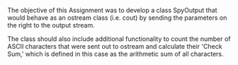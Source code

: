 The objective of this Assignment was to develop a class SpyOutput that would behave as an ostream class (i.e. cout) by sending the parameters on the right to the output stream.

The class should also include additional functionality to count the number of ASCII characters that were sent out to ostream and calculate their 'Check Sum,' which is defined in this case as the arithmetic sum of all characters.